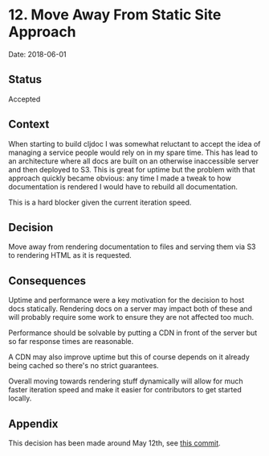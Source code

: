 # 12. Move Away From Static Site Approach

Date: 2018-06-01

## Status

Accepted

## Context

When starting to build cljdoc I was somewhat reluctant to accept the idea of managing a service people would rely on in my spare time. This has lead to an architecture where all docs are built on an otherwise inaccessible server and then deployed to S3. This is great for uptime but the problem with that approach quickly became obvious: any time I made a tweak to how documentation is rendered I would have to rebuild all documentation.

This is a hard blocker given the current iteration speed.

## Decision

Move away from rendering documentation to files and serving them via S3 to rendering HTML as it is requested.

## Consequences

Uptime and performance were a key motivation for the decision to host docs statically. Rendering docs on a server may impact both of these and will probably require some work to ensure they are not affected too much.

Performance should be solvable by putting a CDN in front of the server but so far response times are reasonable.

A CDN may also improve uptime but this of course depends on it already being cached so there's no strict guarantees.

Overall moving towards rendering stuff dynamically will allow for much faster iteration speed and make it easier for contributors to get started locally.

## Appendix

This decision has been made around May 12th, see [this commit](https://github.com/martinklepsch/cljdoc/commit/361f8d95c1ed34d8467778c0adf6bb75859a6c5e).
